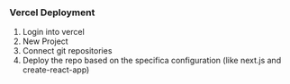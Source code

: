 ### Vercel Deployment

1. Login into vercel
2. New Project
3. Connect git repositories
4. Deploy the repo based on the specifica configuration (like next.js and create-react-app) 
